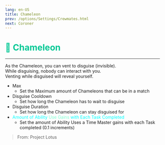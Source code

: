 ```yaml
---
lang: en-US
title: Chameleon
prev: /options/Settings/Crewmates.html
next: Coroner
---
```


# <font color="#01c895">🦎 <b>Chameleon</b></font> <Badge text="Support" type="tip" vertical="middle"/>
---

As the Chameleon, you can vent to disguise (invisible).<br>
While disguising, nobody can interact with you.<br>
Venting while disguised will reveal yourself.
* Max
  * Set the Maximum amount of Chameleons that can be in a match
* Disguise Cooldown
  * Set how long the Chameleon has to wait to disguise
* Disguise Duration
  * Set how long the Chameleon can stay disguised for
* <font color=#00ffff>Amount of Ability</font> <font color=#7fffd2>Use Gains</font> <font color=#00ffff>with Each Task Completed</font>
  * Set the amount of Ability Uses a Time Master gains with each Task completed (0.1 increments)

> From: Project Lotus
